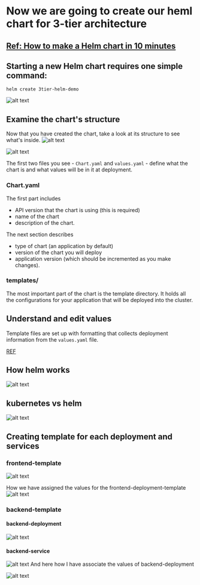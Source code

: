 # Now we are going to create our heml chart for 3-tier architecture

## [Ref: How to make a Helm chart in 10 minutes](https://opensource.com/article/20/5/helm-charts)
## Starting a new Helm chart requires one simple command:

```
helm create 3tier-helm-demo
```
![alt text](../img-ref/image-5.png)

## Examine the chart's structure
Now that you have created the chart, take a look at its structure to see what's inside. 
![alt text](../img-ref/image-6.png)

![alt text](../img-ref/image-helm-struct.png)


 The first two files you see - `Chart.yaml` and `values.yaml` - define what the chart is and what values will be in it at deployment.

### Chart.yaml
The first part includes 
- API version that the chart is using (this is required)
- name of the chart
- description of the chart. 

The next section describes
- type of chart (an application by default)
- version of the chart you will deploy
- application version (which should be incremented as you make changes).


### templates/
The most important part of the chart is the template directory. It holds all the configurations for your application that will be deployed into the cluster. 

## Understand and edit values
Template files are set up with formatting that collects deployment information from the `values.yaml` file. 

[REF](https://opensource.com/article/20/5/helm-charts)



## How helm works
![alt text](../img-ref/image-helm-working.png)


## kubernetes vs helm 

![alt text](../img-ref/image-helm-comparision.png)


## Creating template for each deployment and services

### frontend-template


![alt text](../img-ref/image-helm-frontend.png)

How we have assigned the values for the frontend-deployment-template
![alt text](../img-ref/image-helm-frontend-value.png)

### backend-template

#### backend-deployment

![alt text](../img-ref/image-helm-backend-deployment.png)

#### backend-service
![alt text](../img-ref/image-helm-backend-service.png)
And here how I have associate the values of backend-deployment

![alt text](../img-ref/image-helm-backend-values.png)
